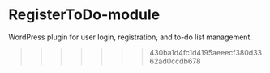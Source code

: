 # RegisterToDo-module
WordPress plugin for user login, registration, and to-do list management.
>>>>>>> 430ba1d4fc1d4195aeeecf380d3362ad0ccdb678
